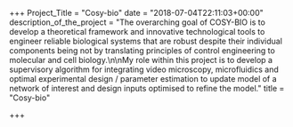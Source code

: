 +++
Project_Title = "Cosy-bio"
date = "2018-07-04T22:11:03+00:00"
description_of_the_project = "The overarching goal of COSY-BIO is to develop a theoretical framework and innovative technological tools to engineer reliable biological systems that are robust despite their individual components being not by translating principles of control engineering to molecular and cell biology.\n\nMy role within this project is to develop a supervisory algorithm for integrating video microscopy, microfluidics and optimal experimental design / parameter estimation to update model of a network of interest and design inputs optimised to refine the model."
title = "Cosy-bio"

+++
